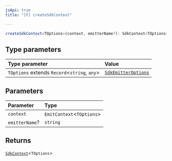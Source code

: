 ```yaml
---
jsApi: true
title: "[F] createSdkContext"

---
```

```ts
createSdkContext<TOptions>(context, emitterName?): SdkContext<TOptions>
```

## Type parameters

| Type parameter | Value |
| :------ | :------ |
| `TOptions` extends `Record`<`string`, `any`\> | [`SdkEmitterOptions`](../interfaces/SdkEmitterOptions.md) |

## Parameters

| Parameter | Type |
| :------ | :------ |
| `context` | `EmitContext`<`TOptions`\> |
| `emitterName`? | `string` |

## Returns

[`SdkContext`](../interfaces/SdkContext.md)<`TOptions`\>
